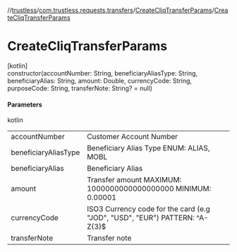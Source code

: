 //[trustless](../../../index.md)/[com.trustless.requests.transfers](../index.md)/[CreateCliqTransferParams](index.md)/[CreateCliqTransferParams](-create-cliq-transfer-params.md)

# CreateCliqTransferParams

[kotlin]\
constructor(accountNumber: String, beneficiaryAliasType: String, beneficiaryAlias: String, amount: Double, currencyCode: String, purposeCode: String, transferNote: String? = null)

#### Parameters

kotlin

| | |
|---|---|
| accountNumber | Customer Account Number |
| beneficiaryAliasType | Beneficiary Alias Type ENUM:  ALIAS, MOBL |
| beneficiaryAlias | Beneficiary Alias |
| amount | Transfer amount MAXIMUM: 1000000000000000000 MINIMUM: 0.00001 |
| currencyCode | ISO3 Currency code for the card (e.g &quot;JOD&quot;, &quot;USD&quot;, &quot;EUR&quot;) PATTERN: ^A-Z{3}$ |
| transferNote | Transfer note |
